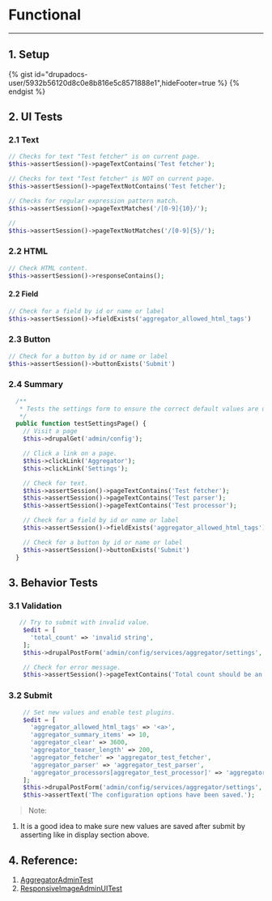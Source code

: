 # Functional

---


## 1. Setup

{% gist id="drupadocs-user/5932b56120d8c0e8b816e5c8571888e1",hideFooter=true %} {% endgist %}

## 2. UI Tests

### 2.1 Text 

```php
// Checks for text "Test fetcher" is on current page.
$this->assertSession()->pageTextContains('Test fetcher');

// Checks for text "Test fetcher" is NOT on current page.
$this->assertSession()->pageTextNotContains('Test fetcher');

// Checks for regular expression pattern match.
$this->assertSession()->pageTextMatches('/[0-9]{10}/');

// 
$this->assertSession()->pageTextNotMatches('/[0-9]{5}/');
```
### 2.2 HTML
```php
// Check HTML content.
$this->assertSession()->responseContains();
```

#### 2.2 Field 
```php
// Check for a field by id or name or label
$this->assertSession()->fieldExists('aggregator_allowed_html_tags')
```


### 2.3 Button
```php
// Check for a button by id or name or label
$this->assertSession()->buttonExists('Submit')
```
### 2.4 Summary

```php
  /**
   * Tests the settings form to ensure the correct default values are used.
   */
  public function testSettingsPage() {
    // Visit a page
    $this->drupalGet('admin/config');

    // Click a link on a page.
    $this->clickLink('Aggregator');
    $this->clickLink('Settings');

    // Check for text.
    $this->assertSession()->pageTextContains('Test fetcher');
    $this->assertSession()->pageTextContains('Test parser');
    $this->assertSession()->pageTextContains('Test processor');

    // Check for a field by id or name or label
    $this->assertSession()->fieldExists('aggregator_allowed_html_tags')

    // Check for a button by id or name or label
    $this->assertSession()->buttonExists('Submit')
  }
```

## 3. Behavior Tests

### 3.1 Validation

```php
   // Try to submit with invalid value.
    $edit = [
      'total_count' => 'invalid string',
    ];
    $this->drupalPostForm('admin/config/services/aggregator/settings', $edit, t('Save configuration'));

    // Check for error message.
    $this->assertSession()->pageTextContains('Total count should be an integer.');
```

### 3.2 Submit

```php
    // Set new values and enable test plugins.
    $edit = [
      'aggregator_allowed_html_tags' => '<a>',
      'aggregator_summary_items' => 10,
      'aggregator_clear' => 3600,
      'aggregator_teaser_length' => 200,
      'aggregator_fetcher' => 'aggregator_test_fetcher',
      'aggregator_parser' => 'aggregator_test_parser',
      'aggregator_processors[aggregator_test_processor]' => 'aggregator_test_processor',
    ];
    $this->drupalPostForm('admin/config/services/aggregator/settings', $edit, 'Save configuration');
    $this->assertText('The configuration options have been saved.');
```
> Note:
1. It is a good idea to make sure new values are saved after submit by asserting like in display section above.

## 4. Reference:
1. [AggregatorAdminTest](https://github.com/drupal/drupal/blob/8.5.x/core/modules/aggregator/tests/src/Functional/AggregatorAdminTest.php)
2. [ResponsiveImageAdminUITest](https://github.com/drupal/drupal/blob/8.5.x/core/modules/responsive_image/src/Tests/ResponsiveImageAdminUITest.php)



